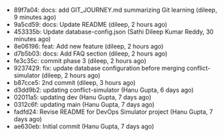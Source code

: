 - 89f7a04: docs: add GIT_JOURNEY.md summarizing Git learning (dileep, 9 minutes ago)
- 9a5cd59: docs: Update README (dileep, 2 hours ago)
- 453335b: Update database-config.json (Sathi Dileep Kumar Reddy, 30 minutes ago)
- 8e06196: feat: Add new feature (dileep, 2 hours ago)
- d7b5b03: docs: Add FAQ section (dileep, 2 hours ago)
- fe3c35c: commit phase 3 (dileep, 2 hours ago)
- 9237429: fix: update database configuration before merging conflict-simulator (dileep, 2 hours ago)
- b87cce5: 2nd commit (dileep, 3 hours ago)
- d3dd9b2: updating conflict-simulator (Hanu Gupta, 6 days ago)
- 02011a5: updating dev (Hanu Gupta, 7 days ago)
- 0312c6f: updating main (Hanu Gupta, 7 days ago)
- fadfd24: Revise README for DevOps Simulator project (Hanu Gupta, 7 days ago)
- ae630eb: Initial commit (Hanu Gupta, 7 days ago)